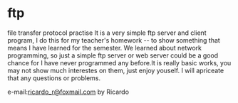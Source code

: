 # ftp
file transfer protocol practise
It is a very simple ftp server and client program, I do this for my
teacher's homework -- to show something that means I have learned for
the semester. We learned about network programming, so just a simple 
ftp server or web server could be a good chance for I have never programmed
any before.It is really basic works, you may not show much interestes 
on them, just enjoy youself. I will apriceate that any questions or problems.

e-mail:ricardo_r@foxmail.com
by Ricardo
